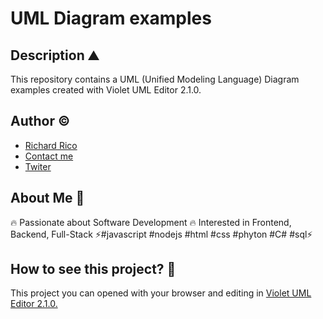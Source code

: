 # UML Diagram examples

## Description ⛰

This repository contains a UML (Unified Modeling Language) Diagram examples created with Violet UML Editor 2.1.0.


## Author ©

- [Richard Rico](https://github.com/Richard-Rico)
- [Contact me](info@richard-rico.com)
- [Twiter](https://twitter.com/rico_code)



## About Me 🚀

🔥 Passionate about Software Development 🔥 Interested in Frontend, Backend, Full-Stack ⚡#javascript #nodejs #html #css #phyton #C# #sql⚡


## How to see this project? 🔎

This project you can opened with your browser and editing in [Violet UML Editor 2.1.0.](https://github.com/violetumleditor)
